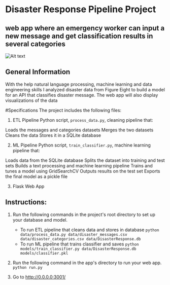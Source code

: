 # Disaster Response Pipeline Project

##  web app where an emergency worker can input a new message and get classification results in several categories

![Alt text](/Users/jamu/Desktop/Udacity/Screenshot)


## General Information
With the help natural language processing, machine learning and data engineering skills I analyzed disaster data from Figure Eight to build a model for an API that classifies disaster message.
The web app will also display visualizations of the data


#Specifications
The project includes the following files:

1. ETL Pipeline
Python script, `process_data.py`, cleaning pipeline that:

Loads the messages and categories datasets
Merges the two datasets
Cleans the data
Stores it in a SQLite database

2. ML Pipeline
Python script, `train_classifier.py`, machine learning pipeline that:

Loads data from the SQLite database
Splits the dataset into training and test sets
Builds a text processing and machine learning pipeline
Trains and tunes a model using GridSearchCV
Outputs results on the test set
Exports the final model as a pickle file

3. Flask Web App




## Instructions:
1. Run the following commands in the project's root directory to set up your database and model.

    - To run ETL pipeline that cleans data and stores in database
        `python data/process_data.py data/disaster_messages.csv data/disaster_categories.csv data/DisasterResponse.db`
    - To run ML pipeline that trains classifier and saves
        `python models/train_classifier.py data/DisasterResponse.db models/classifier.pkl`

2. Run the following command in the app's directory to run your web app.
    `python run.py`

3. Go to http://0.0.0.0:3001/

